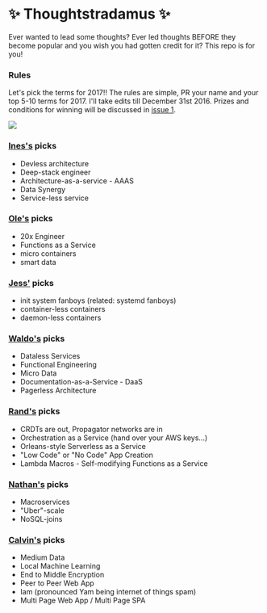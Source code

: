 # :sparkles: Thoughtstradamus :sparkles:

Ever wanted to lead some thoughts? Ever led thoughts BEFORE they become popular and you wish you had gotten credit for it? This repo is for you!

### Rules
Let's pick the terms for 2017!! The rules are simple, PR your name and your top 5-10 terms for 2017. I'll take edits till December 31st 2016. Prizes and conditions for winning will be discussed in [issue 1](https://github.com/Randommood/Thoughtleaders/issues/1).

![](http://i.giphy.com/l0MYEqEzwMWFCg8rm.gif)

### [Ines's](https://github.com/randommood) picks
* Devless architecture
* Deep-stack engineer
* Architecture-as-a-service - AAAS
* Data Synergy
* Service-less service

### [Ole's](https://github.com/nesQuick) picks
* 20x Engineer
* Functions as a Service
* micro containers
* smart data

### [Jess'](https://github.com/jfrazelle) picks
* init system fanboys (related: systemd fanboys)
* container-less containers
* daemon-less containers

### [Waldo's](https://github.com/gwaldo) picks
* Dataless Services
* Functional Engineering
* Micro Data
* Documentation-as-a-Service - DaaS
* Pagerless Architecture

### [Rand's](https://github.com/rand) picks
* CRDTs are out, Propagator networks are in
* Orchestration as a Service (hand over your AWS keys...)
* Orleans-style Serverless as a Service
* "Low Code" or "No Code" App Creation
* Lambda Macros - Self-modifying Functions as a Service

### [Nathan's](https://github.com/dijkstracula) picks
* Macroservices
* "Uber"-scale
* NoSQL-joins

### [Calvin's](https://github.com/calvinmetcalf) picks
* Medium Data
* Local Machine Learning 
* End to Middle Encryption 
* Peer to Peer Web App 
* Iam (pronounced Yam being internet of things spam) 
* Multi Page Web App / Multi Page SPA 
